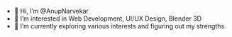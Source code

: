 - 👋 Hi, I’m @AnupNarvekar
- 👀 I’m interested in Web Development, UI/UX Design, Blender 3D
- 🌱 I’m currently exploring various interests and figuring out my strengths. 

<!---
AnupNarvekar/AnupNarvekar is a ✨ special ✨ repository because its `README.md` (this file) appears on your GitHub profile.
You can click the Preview link to take a look at your changes.
--->
